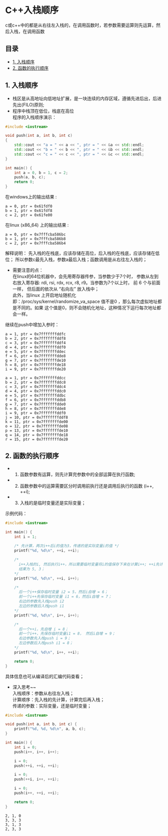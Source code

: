 # C++入栈顺序
c或c++中的都是从右往左入栈的，在调用函数时，若参数需要运算则先运算，然后入栈，在调用函数

## 目录
 - [1. 入栈顺序](#1-入栈顺序)
 - [2. 函数的执行顺序](#2-函数的执行顺序)

## 1. 入栈顺序
- 栈区是从高地址向低地址扩展，是一块连续的内存区域，遵循先进后出，后进先出(FILO)原则;
- 程序中栈顶在低位，栈底在高位  
程序的入栈顺序演示：

```c++
#include <iostream>

void push(int a, int b, int c) 
{
    std::cout << "a = " << a << ", ptr = " << &a << std::endl;
    std::cout << "b = " << b << ", ptr = " << &b << std::endl;
    std::cout << "c = " << c << ", ptr = " << &c << std::endl;
}

int main() {
    int a = 0, b = 1, c = 2;
    push(a, b, c);
    return 0;
}
```

在windows上的输出结果 :
```
a = 0, ptr = 0x61fdf0
b = 1, ptr = 0x61fdf8
c = 2, ptr = 0x61fe00
```
在linux (x86_64) 上的输出结果 :
```
a = 0, ptr = 0x7fffcba586bc
b = 1, ptr = 0x7fffcba586b8
c = 2, ptr = 0x7fffcba586b4
```
解释说明：
先入栈的在栈底，应该存储在高位，后入栈的在栈底，应该存储在低位； 所以参数c最先入栈，参数a最后入栈；函数调用是从右往左入栈的；  
- 需要注意的点：  
在linux的64位机器中，会先用寄存器传参，当参数少于7个时， 参数从左到右放入寄存器: rdi, rsi, rdx, rcx, r8, r9。当参数为7个以上时， 前 6 个与前面一样， 但后面的依次从 “右向左” 放入栈中；  
此外，当linux 上开启地址随机化 即：/proc/sys/kernel/randomize_va_space 值不是0 ，那么每次虚拟地址都是不同的。如果 这个值是0，则不会随机化地址，这种情况下运行每次地址都会一样。  

继续在push中增加入参时：  
```
a = 1, ptr = 0x7fffffffddfc
b = 2, ptr = 0x7fffffffddf8
c = 3, ptr = 0x7fffffffddf4
d = 4, ptr = 0x7fffffffddf0
e = 5, ptr = 0x7fffffffddec
f = 6, ptr = 0x7fffffffdde8
g = 7, ptr = 0x7fffffffde10
h = 8, ptr = 0x7fffffffde18
i = 9, ptr = 0x7fffffffde20
```
```
a = 1, ptr = 0x7fffffffddcc
b = 2, ptr = 0x7fffffffddc8
c = 3, ptr = 0x7fffffffddc4
d = 4, ptr = 0x7fffffffddc0
e = 5, ptr = 0x7fffffffddbc
f = 6, ptr = 0x7fffffffddb8
g = 7, ptr = 0x7fffffffdde0
h = 8, ptr = 0x7fffffffdde8
i = 9, ptr = 0x7fffffffddf0
j = 10, ptr = 0x7fffffffddf8
k = 11, ptr = 0x7fffffffde00
o = 12, ptr = 0x7fffffffde08
p = 13, ptr = 0x7fffffffde10
q = 14, ptr = 0x7fffffffde18
r = 15, ptr = 0x7fffffffde20
```

## 2. 函数的执行顺序
- 1. 函数参数有运算，则先计算完参数中的全部运算在执行函数;
- 2. 函数参数中的运算需要区分时调用前执行还是调用后执行的函数 (i++, ++i);
- 3. 入栈的是临时变量还是实际变量；

示例代码：
```c++
#include <iostream>

int main() {
    int i = 1;
    
    /* 先计算，两次i++后i的值为3，传递的是实际变量i的值 */
    printf("%d, %d\n", ++i, ++i);

    /* 
      i++入栈的i, 然后执行i++，所以需要临时变量将i的值保存下来在计算i++; ++i先计算再入栈；
      结果为 5, 3；
    */
    printf("%d, %d\n", ++i, i++);

    /* 
      后一个i++保存临时变量 i2 = 5，然后i自增 = 6；
      前一个i++先保存临时变量 i1 = 6，然后i自增 = 7；
      右边的参数先入栈push i2
      左边的参数后入栈push i1
    */
    printf("%d, %d\n", i++, i++);

    /*
      后一个++i，先自增 i = 8；
      前一个i++，先保存临时变量i1 = 8， 然后i自增 = 9；
      右边参数先入栈push i = 9；
      左边参数后入栈push i1 = 8；
    */
    printf("%d, %d\n", i++, ++i);

    return 0;
}
```
具体信息也可从编译后的汇编代码查看；

- 深入思考~~   
入栈顺序：参数从右往左入栈；  
计算顺序：先入栈的先计算，计算完后再入栈；  
传递的参数：实际变量，还是临时变量；  
```c++
#include <iostream>

void push(int a, int b, int c) {
    printf("%d, %d, %d\n", a, b, c);
}

int main() {
    int i = 0;
    push(i++, i++, i++);

    i = 0;
    push(++i, ++i, ++i);

    i = 0;
    push(++i, i++, ++i);

    i = 0;
    push(i++, ++i, ++i);

    return 0;
}
```
```
2, 1, 0
3, 3, 3
3, 1, 3
2, 3, 3
```
